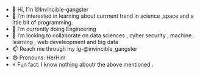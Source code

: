 - 👋 Hi, I’m @Invincible-gangster
- 👀 I’m interested in learning about currnent trend in science ,space and a ittle bit of programming.
- 🌱 I’m currently doing  Engineering 
- 💞️ I’m looking to collaborate on data sciences , cyber security , machine learning , web develeopment and big data
- 📫 Reach me through my Ig-@invincible_gangster
- 😄 Pronouns: He/Him
- ⚡ Fun fact: I know nothing aboutr the above mentioned .

<!---
Invincible-gangster/Invincible-gangster is a ✨ special ✨ repository because its `README.md` (this file) appears on your GitHub profile.
You can click the Preview link to take a look at your changes.
--->
